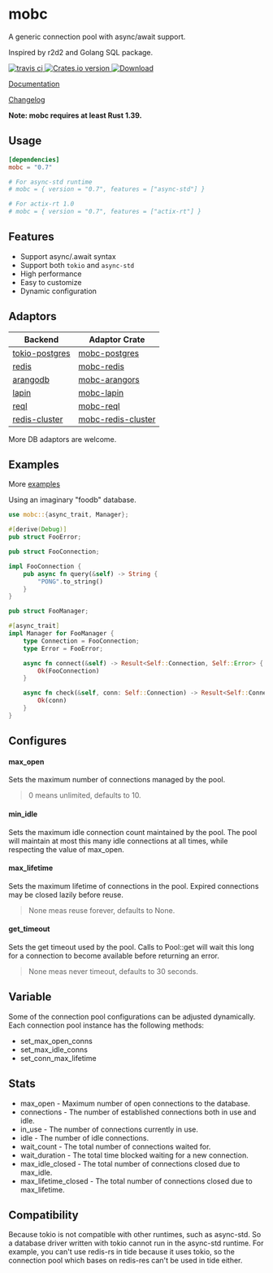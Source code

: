 # mobc

A generic connection pool with async/await support.

Inspired by r2d2 and Golang SQL package.

<div>
  <a href="https://travis-ci.com/github/importcjj/mobc">
    <img src="https://travis-ci.com/importcjj/mobc.svg?branch=master" alt="travis ci" />
  </a>
<!-- Crates version -->
  <a href="https://crates.io/crates/mobc">
    <img src="https://img.shields.io/crates/v/mobc.svg?style=flat-square"
    alt="Crates.io version" />
  </a>
<!-- Downloads -->
<a href="https://crates.io/crates/mobc">
<img src="https://img.shields.io/crates/d/mobc.svg?style=flat-square"
    alt="Download" />
</a>
</div>

[Documentation](https://docs.rs/mobc/latest/mobc/)

[Changelog](https://github.com/importcjj/mobc/blob/master/CHANGELOG.md)

**Note: mobc requires at least Rust 1.39.**

## Usage

```toml
[dependencies]
mobc = "0.7"

# For async-std runtime
# mobc = { version = "0.7", features = ["async-std"] }

# For actix-rt 1.0
# mobc = { version = "0.7", features = ["actix-rt"] }
```


## Features

* Support async/.await syntax
* Support both `tokio` and `async-std`
* High performance
* Easy to customize
* Dynamic configuration

## Adaptors


| Backend                                                     | Adaptor Crate                                               |
| ----------------------------------------------------------- | ----------------------------------------------------------- |
| [tokio-postgres](https://github.com/sfackler/rust-postgres) | [mobc-postgres](https://github.com/importcjj/mobc-postgres) |
| [redis](https://github.com/mitsuhiko/redis-rs)              | [mobc-redis](https://github.com/importcjj/mobc-redis)       |
| [arangodb](https://github.com/fMeow/arangors)               | [mobc-arangors](https://github.com/inzanez/mobc-arangors)   |
| [lapin](https://github.com/CleverCloud/lapin)               | [mobc-lapin](https://github.com/zupzup/mobc-lapin)          |
| [reql](https://github.com/rethinkdb/rethinkdb-rs)           | [mobc-reql](https://github.com/rethinkdb/rethinkdb-rs)      |
| [redis-cluster](https://docs.rs/redis_cluster_async/0.6.0/redis_cluster_async/index.html)                                           | [mobc-redis-cluster](https://github.com/rogeriob2br/mobc-redis-cluster)|

More DB adaptors are welcome.

## Examples

More [examples](https://github.com/importcjj/mobc/tree/master/mobc-foo/examples)

Using an imaginary "foodb" database.

```rust
use mobc::{async_trait, Manager};

#[derive(Debug)]
pub struct FooError;

pub struct FooConnection;

impl FooConnection {
    pub async fn query(&self) -> String {
        "PONG".to_string()
    }
}

pub struct FooManager;

#[async_trait]
impl Manager for FooManager {
    type Connection = FooConnection;
    type Error = FooError;

    async fn connect(&self) -> Result<Self::Connection, Self::Error> {
        Ok(FooConnection)
    }

    async fn check(&self, conn: Self::Connection) -> Result<Self::Connection, Self::Error> {
        Ok(conn)
    }
}
```

## Configures

#### max_open
Sets the maximum number of connections managed by the pool.
>0 means unlimited, defaults to 10.

#### min_idle
Sets the maximum idle connection count maintained by the pool. The pool will maintain at most this many idle connections at all times, while respecting the value of max_open.

#### max_lifetime
Sets the maximum lifetime of connections in the pool. Expired connections may be closed lazily before reuse.
>None meas reuse forever, defaults to None.

#### get_timeout
Sets the get timeout used by the pool. Calls to Pool::get will wait this long for a connection to become available before returning an error. 
>None meas never timeout, defaults to 30 seconds.


## Variable

Some of the connection pool configurations can be adjusted dynamically. Each connection pool instance has the following methods:

* set_max_open_conns
* set_max_idle_conns
* set_conn_max_lifetime

## Stats
* max_open - Maximum number of open connections to the database.
* connections - The number of established connections both in use and idle.
* in_use - The number of connections currently in use.
* idle - The number of idle connections.
* wait_count - The total number of connections waited for.
* wait_duration - The total time blocked waiting for a new connection.
* max_idle_closed - The total number of connections closed due to max_idle.
* max_lifetime_closed - The total number of connections closed due to max_lifetime.

## Compatibility
Because tokio is not compatible with other runtimes, such as async-std. So a database driver written with tokio cannot run in the async-std runtime. For example, you can't use redis-rs in tide because it uses tokio, so the connection pool which bases on redis-res can't be used in tide either.


